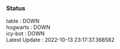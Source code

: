 ### Status


table : DOWN  
hogwarts : DOWN  
icy-bot : DOWN  
Latest Update : 2022-10-13 23:17:37.368582
